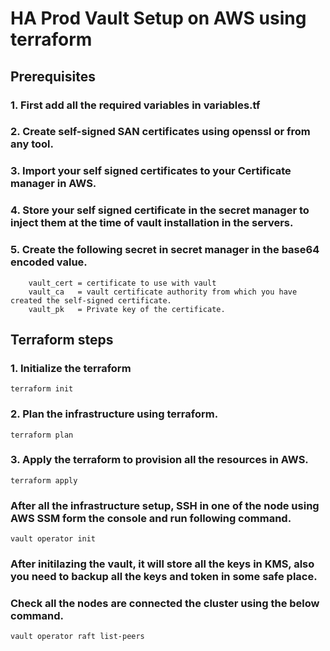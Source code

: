 # HA Prod Vault Setup on AWS using terraform


## Prerequisites

### 1. First add all the required variables in variables.tf
### 2. Create self-signed SAN certificates using openssl or from any tool.
### 3. Import your self signed certificates to your Certificate manager in AWS.
### 4. Store your self signed certificate in the secret manager to inject them at the time of vault installation in the servers.
### 5. Create the following secret in secret manager in the base64 encoded value.
  		vault_cert = certificate to use with vault
  		vault_ca   = vault certificate authority from which you have created the self-signed certificate.
  		vault_pk   = Private key of the certificate.

## Terraform steps

### 1. Initialize the terraform

	terraform init

### 2. Plan the infrastructure using terraform.

	terraform plan

### 3. Apply the terraform to provision all the resources in AWS.

	terraform apply

### After all the infrastructure setup, SSH in one of the node using AWS SSM form the console and run following command.

	vault operator init

### After initilazing the vault, it will store all the keys in KMS, also you need to backup all the keys and token in some safe place.

### Check all the nodes are connected the cluster using the below command.

	vault operator raft list-peers